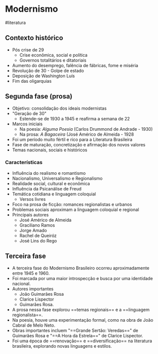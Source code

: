 # Modernismo
#literatura
## Contexto histórico
- Pós crise de 29
	- Crise econômica, social e política
	- Governos totalitários e ditatoriais
- Aumento do desemprego, falência de fábricas, fome e miséria
- Revolução de 30 - Golpe de estado
- Deposição de Washington Luís
- Fim das oligarquias
## Segunda fase (prosa)
- Objetivo: consolidação dos ideais modernistas
- "Geração de 30"
	- Estende-se de 1930 a 1945 e reafirma a semana de 22
- Marcos iniciais
	- Na poesia: *Alguma Poesia* (Carlos Drummond de Andrade - 1930)
	- Na prosa: *A Bagaceira* (José Américo de Almeida - 1928
- Foi um período muito fértil e rico para a Literatura Brasileira
- Fase de maturação, concretização e afirmação dos novos valores
- Temas nacionais, sociais e históricos
### Características
- Influência do realismo e romantismo
- Nacionalismo, Universalismo e Regionalismo
- Realidade social, cultural e econômica
- Influência da Psicanálise de Freud
- Temática cotidiana e linguagem coloquial
	- Versos livres
- Foco na prosa de ficção: romances regionalistas e urbanos
- Problemas sociais aproximam a linguagem coloquial e regional
- Principais autores
	- José Américo de Almeida
	- Graciliano Ramos
	- Jorge Amado
	- Rachel de Queiróz
	- José Lins do Rego
## Terceira fase
- A terceira fase do Modernismo Brasileiro ocorreu aproximadamente entre 1945 e 1960.
- Foi marcada por uma maior introspecção e busca por uma identidade nacional.
- Autores importantes 
	- João Guimarães Rosa
	- Clarice Lispector 
	- Guimarães Rosa.
- A prosa nessa fase explorou ==temas regionais== e a ==linguagem regionalista==.
- Na poesia, houve uma experimentação formal, como na obra de João Cabral de Melo Neto.
- Obras importantes incluem "==Grande Sertão: Veredas==" de Guimarães Rosa e "==A Hora da Estrela==" de Clarice Lispector.
- Foi uma época de ==renovação== e ==diversificação== na literatura brasileira, explorando novas linguagens e estilos.